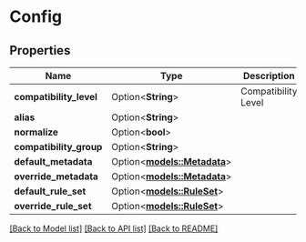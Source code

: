 # Config

## Properties

Name | Type | Description | Notes
------------ | ------------- | ------------- | -------------
**compatibility_level** | Option<**String**> | Compatibility Level | [optional]
**alias** | Option<**String**> |  | [optional]
**normalize** | Option<**bool**> |  | [optional]
**compatibility_group** | Option<**String**> |  | [optional]
**default_metadata** | Option<[**models::Metadata**](Metadata.md)> |  | [optional]
**override_metadata** | Option<[**models::Metadata**](Metadata.md)> |  | [optional]
**default_rule_set** | Option<[**models::RuleSet**](RuleSet.md)> |  | [optional]
**override_rule_set** | Option<[**models::RuleSet**](RuleSet.md)> |  | [optional]

[[Back to Model list]](../README.md#documentation-for-models) [[Back to API list]](../README.md#documentation-for-api-endpoints) [[Back to README]](../README.md)


